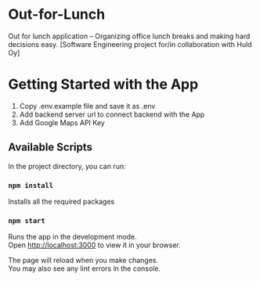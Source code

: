 # Out-for-Lunch

Out for lunch application – Organizing office lunch breaks and making hard decisions easy. [Software Engineering project for/in collaboration with Huld Oy]

# Getting Started with the App

1. Copy .env.example file and save it as .env
2. Add backend server url to connect backend with the App
3. Add Google Maps API Key

## Available Scripts

In the project directory, you can run:

### `npm install`

Installs all the required packages

### `npm start`

Runs the app in the development mode.\
Open [http://localhost:3000](http://localhost:3000) to view it in your browser.

The page will reload when you make changes.\
You may also see any lint errors in the console.
